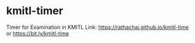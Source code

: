 # kmitl-timer
Timer for Examination in KMITL
Link: 
https://rathachai.github.io/kmitl-time
or
https://bit.ly/kmitl-time
